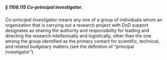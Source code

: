 ##### § 1108.115 Co-principal investigator. #####

*Co-principal investigator* means any one of a group of individuals whom an organization that is carrying out a research project with DoD support designates as sharing the authority and responsibility for leading and directing the research intellectually and logistically, other than the one among the group identified as the primary contact for scientific, technical, and related budgetary matters (see the definition of “principal investigator”).